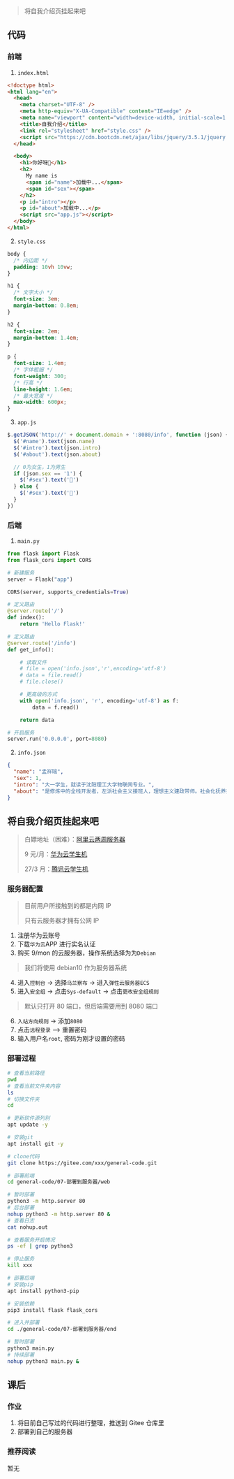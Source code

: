 > 将自我介绍页挂起来吧

## 代码

### 前端

1. `index.html`

```html
<!doctype html>
<html lang="en">
  <head>
    <meta charset="UTF-8" />
    <meta http-equiv="X-UA-Compatible" content="IE=edge" />
    <meta name="viewport" content="width=device-width, initial-scale=1.0" />
    <title>自我介绍</title>
    <link rel="stylesheet" href="style.css" />
    <script src="https://cdn.bootcdn.net/ajax/libs/jquery/3.5.1/jquery.min.js"></script>
  </head>

  <body>
    <h1>你好呀👋</h1>
    <h2>
      My name is
      <span id="name">加载中...</span>
      <span id="sex"></span>
    </h2>
    <p id="intro"></p>
    <p id="about">加载中...</p>
    <script src="app.js"></script>
  </body>
</html>
```

2. `style.css`

```css
body {
  /* 内边距 */
  padding: 10vh 10vw;
}

h1 {
  /* 文字大小 */
  font-size: 3em;
  margin-bottom: 0.8em;
}

h2 {
  font-size: 2em;
  margin-bottom: 1.4em;
}

p {
  font-size: 1.4em;
  /* 字体粗细 */
  font-weight: 300;
  /* 行高 */
  line-height: 1.6em;
  /* 最大宽度 */
  max-width: 600px;
}
```

3. `app.js`

```js
$.getJSON('http://' + document.domain + ':8080/info', function (json) {
  $('#name').text(json.name)
  $('#intro').text(json.intro)
  $('#about').text(json.about)

  // 0为女生，1为男生
  if (json.sex == '1') {
    $('#sex').text('👦')
  } else {
    $('#sex').text('👧')
  }
})
```

### 后端

1. `main.py`

```python
from flask import Flask
from flask_cors import CORS

# 新建服务
server = Flask("app")

CORS(server, supports_credentials=True)

# 定义路由
@server.route('/')
def index():
    return 'Hello Flask!'

# 定义路由
@server.route('/info')
def get_info():

    # 读取文件
    # file = open('info.json','r',encoding='utf-8')
    # data = file.read()
    # file.close()

    # 更高级的方式
    with open('info.json', 'r', encoding='utf-8') as f:
        data = f.read()

    return data

# 开启服务
server.run('0.0.0.0', port=8080)
```

2. `info.json`

```json
{
  "name": "孟祥瑞",
  "sex": 1,
  "intro": "大一学生，就读于沈阳理工大学物联网专业。",
  "about": "是修炼中的全栈开发者，左派社会主义接班人，理想主义建政带师。社会化抚养推动者，继承制及死刑的反对者。轨道交通迷。"
}
```

## 将自我介绍页挂起来吧

> 白嫖地址（困难）：[阿里云两周服务器](https://developer.aliyun.com/plan/student)
>
> 9 元/月：[华为云学生机](https://developer.huaweicloud.com/campus)
>
> 27/3 月：[腾讯云学生机](https://cloud.tencent.com/act/campus)

### 服务器配置

> 目前用户所接触到的都是内网 IP
>
> 只有云服务器才拥有公网 IP

1. 注册华为云账号
2. 下载`华为云`APP 进行实名认证
3. 购买 9/mon 的云服务器，操作系统选择为为`Debian`

> 我们将使用 debian10 作为服务器系统

4. 进入`控制台` -> 选择`乌兰察布` -> 进入`弹性云服务器ECS`
5. 进入`安全组` -> 点击`Sys-default` -> 点击`更改安全组规则`

> 默认只打开 80 端口，但后端需要用到 8080 端口

6. `入站方向规则` -> 添加`8080`
7. 点击`远程登录` —> 重置密码
8. 输入用户名`root`, 密码为刚才设置的密码

### 部署过程

```bash
# 查看当前路径
pwd
# 查看当前文件夹内容
ls
# 切换文件夹
cd

# 更新软件源列别
apt update -y

# 安装git
apt install git -y

# clone代码
git clone https://gitee.com/xxx/general-code.git

# 部署前端
cd general-code/07-部署到服务器/web

# 暂时部署
python3 -m http.server 80
# 后台部署
nohup python3 -m http.server 80 &
# 查看日志
cat nohup.out

# 查看服务开启情况
ps -ef | grep python3

# 停止服务
kill xxx

# 部署后端
# 安装pip
apt install python3-pip

# 安装依赖
pip3 install flask flask_cors

# 进入并部署
cd ./general-code/07-部署到服务器/end

# 暂时部署
python3 main.py
# 持续部署
nohup python3 main.py &
```

## 课后

### 作业

1. 将目前自己写过的代码进行整理，推送到 Gitee 仓库里
2. 部署到自己的服务器

### 推荐阅读

暂无
